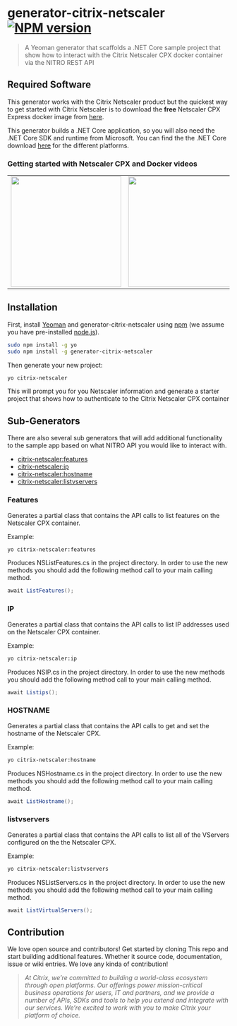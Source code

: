 # generator-citrix-netscaler [![NPM version][npm-image]][npm-url] 
> A Yeoman generator that scaffolds a .NET Core sample project 
that show how to interact with the Citrix Netscaler CPX docker container
via the NITRO REST API

## Required Software
This generator works with the Citrix Netscaler product but the quickest
way to get started with Citrix Netscaler is to download the **free** Netscaler CPX Express
docker image from [here](http://www.microloadbalancer.com). 

This generator builds a .NET Core application, so you will also
need the .NET Core SDK and runtime from Microsoft. You can find
the the .NET Core download [here](https://www.microsoft.com/net/download/core) for the different platforms.

### Getting started with Netscaler CPX and Docker videos
<table>
<tr>
<td>
<a href="https://www.youtube.com/watch?v=nq77i4h1VAo" target="_new">
<img src="https://img.youtube.com/vi/nq77i4h1VAo/0.jpg" width="250">
</a>
</td>
<td>
<a href="https://www.youtube.com/watch?v=FPlCoUeF4VE" target="_new">
<img src="https://img.youtube.com/vi/FPlCoUeF4VE/0.jpg" width="250">
</a>
</td>
</tr>
</table>

## Installation
First, install [Yeoman](http://yeoman.io) and generator-citrix-netscaler using [npm](https://www.npmjs.com/) (we assume you have pre-installed [node.js](https://nodejs.org/)).

```bash
sudo npm install -g yo
sudo npm install -g generator-citrix-netscaler
```

Then generate your new project:

```bash
yo citrix-netscaler
```

This will prompt you for you Netscaler information and generate a starter project that shows how to authenticate to the 
Citrix Netscaler CPX container

## Sub-Generators
There are also several sub generators that will add additional functionality to the sample
app based on what NITRO API you would like to interact with.
    
* [citrix-netscaler:features](#features)
* [citrix-netscaler:ip](#ip)
* [citrix-netscaler:hostname](#hostname)
* [citrix-netscaler:listvservers](#listvservers)

### Features
Generates a partial class that contains the API calls to list features
on the Netscaler CPX container.

Example:
```bash
yo citrix-netscaler:features
```
Produces NSListFeatures.cs in the project directory. In order to use the new methods
you should add the following method call to your main calling method.
```csharp
await ListFeatures();
```

### IP
Generates a partial class that contains the API calls to list IP addresses
used on the Netscaler CPX container.

Example:
```bash
yo citrix-netscaler:ip
```
Produces NSIP.cs in the project directory. In order to use the new methods
you should add the following method call to your main calling method.
```csharp
await Listips();
```

### HOSTNAME
Generates a partial class that contains the API calls to get and set the
hostname of the Netscaler CPX.

Example:
```bash
yo citrix-netscaler:hostname
```
Produces NSHostname.cs in the project directory. In order to use the new methods
you should add the following method call to your main calling method.
```csharp
await ListHostname();
```

### listvservers
Generates a partial class that contains the API calls to list
all of the VServers configured on the the Netscaler CPX.

Example:
```bash
yo citrix-netscaler:listvservers
```
Produces NSListServers.cs in the project directory. In order to use the new methods
you should add the following method call to your main calling method.
```csharp
await ListVirtualServers();
```

## Contribution
We love open source and contributors! Get started by cloning This
repo and start building additional features. Whether it source code,
documentation, issue or wiki entries. We love any kinda of contribution!

> *At Citrix, we’re committed to building a world-class ecosystem 
through open platforms. Our offerings power mission-critical business 
operations for users, IT and partners, and we provide a number of APIs, 
SDKs and tools to help you extend and integrate with our services. We’re excited to work
 with you to make Citrix your platform of choice.*

[npm-image]: https://badge.fury.io/js/generator-citrix-netscaler.svg
[npm-url]: https://npmjs.org/package/generator-citrix-netscaler


